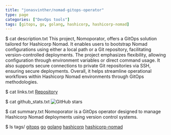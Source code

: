 ```yaml
---
title: "jonasvinther/nomad-gitops-operator"
type: page
categories: ["DevOps tools"]
tags: [gitops, go, golang, hashicorp, hashicorp-nomad]
---
```


$ cat description.txt
This project, Nomoporator, offers a GitOps solution tailored for Hashicorp Nomad. It enables users to bootstrap Nomad configurations using either a local path or a Git repository, facilitating version-controlled deployments. The project emphasizes flexibility, allowing configuration through environment variables or direct command usage. It also supports secure connections to private Git repositories via SSH, ensuring secure deployments. Overall, it helps streamline operational workflows within Hashicorp Nomad environments through GitOps methodologies.

$ cat links.txt
[Repository](https://github.com/jonasvinther/nomad-gitops-operator)

$ cat github_stats.txt
![GitHub stars](https://img.shields.io/github/stars/jonasvinther/nomad-gitops-operator?style=social)


$ cat summary.txt
Nomoporator is a GitOps operator designed to manage Hashicorp Nomad deployments using version control systems.


$ ls tags/
[gitops](/tags/gitops/)
[go](/tags/go/)
[golang](/tags/golang/)
[hashicorp](/tags/hashicorp/)
[hashicorp-nomad](/tags/hashicorp-nomad/)
